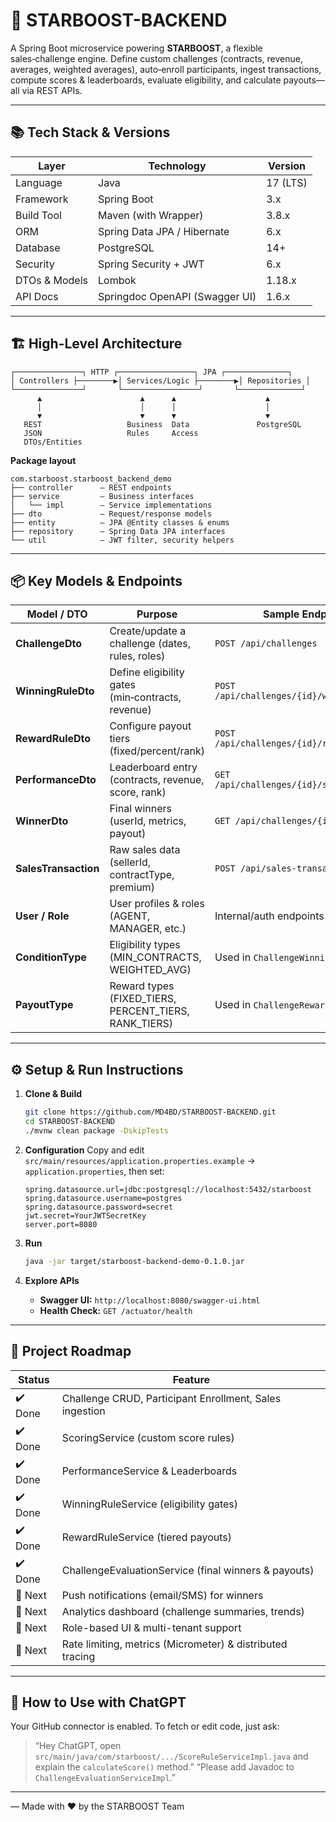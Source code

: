 # 🚀 STARBOOST-BACKEND

A Spring Boot microservice powering **STARBOOST**, a flexible sales‑challenge engine. Define custom challenges (contracts, revenue, averages, weighted averages), auto‑enroll participants, ingest transactions, compute scores & leaderboards, evaluate eligibility, and calculate payouts—all via REST APIs.

---

## 📚 Tech Stack & Versions

| Layer         | Technology                     | Version  |
| ------------- | ------------------------------ | -------- |
| Language      | Java                           | 17 (LTS) |
| Framework     | Spring Boot                    | 3.x      |
| Build Tool    | Maven (with Wrapper)           | 3.8.x    |
| ORM           | Spring Data JPA / Hibernate    | 6.x      |
| Database      | PostgreSQL                     | 14+      |
| Security      | Spring Security + JWT          | 6.x      |
| DTOs & Models | Lombok                         | 1.18.x   |
| API Docs      | Springdoc OpenAPI (Swagger UI) | 1.6.x    |

---

## 🏗️ High-Level Architecture

```
┌───────────────┐ HTTP ┌─────────────────┐ JPA ┌──────────────┐
│ Controllers ├────────▶│ Services/Logic ├────────▶│ Repositories │
└───────────────┘       └─────────────────┘       └──────────────┘
      ▲                      ▲      ▲                    ▲
      │                      │      │                    │
      ▼                      ▼      ▼                    ▼
   REST                   Business  Data               PostgreSQL
   JSON                   Rules     Access
   DTOs/Entities
```

**Package layout**

```
com.starboost.starboost_backend_demo
├── controller      – REST endpoints  
├── service         – Business interfaces  
│   └── impl        – Service implementations  
├── dto             – Request/response models  
├── entity          – JPA @Entity classes & enums  
├── repository      – Spring Data JPA interfaces  
└── util            – JWT filter, security helpers  
```

---

## 📦 Key Models & Endpoints

| Model / DTO          | Purpose                                                  | Sample Endpoint                            |
| -------------------- | -------------------------------------------------------- | ------------------------------------------ |
| **ChallengeDto**     | Create/update a challenge (dates, rules, roles)          | `POST /api/challenges`                     |
| **WinningRuleDto**   | Define eligibility gates (min‑contracts, revenue)        | `POST /api/challenges/{id}/winning‑rules`  |
| **RewardRuleDto**    | Configure payout tiers (fixed/percent/rank)              | `POST /api/challenges/{id}/rewards/{role}` |
| **PerformanceDto**   | Leaderboard entry (contracts, revenue, score, rank)      | `GET /api/challenges/{id}/scores/agents`   |
| **WinnerDto**        | Final winners (userId, metrics, payout)                  | `GET /api/challenges/{id}/winners`         |
| **SalesTransaction** | Raw sales data (sellerId, contractType, premium)         | `POST /api/sales‑transactions`             |
| **User / Role**      | User profiles & roles (AGENT, MANAGER, etc.)             | Internal/auth endpoints                    |
| **ConditionType**    | Eligibility types (MIN\_CONTRACTS, WEIGHTED\_AVG)        | Used in `ChallengeWinningRule`             |
| **PayoutType**       | Reward types (FIXED\_TIERS, PERCENT\_TIERS, RANK\_TIERS) | Used in `ChallengeRewardRule`              |

---

## ⚙️ Setup & Run Instructions

1. **Clone & Build**

   ```bash
   git clone https://github.com/MD4BD/STARBOOST-BACKEND.git
   cd STARBOOST-BACKEND
   ./mvnw clean package -DskipTests
   ```

2. **Configuration**
   Copy and edit `src/main/resources/application.properties.example` → `application.properties`, then set:

   ```properties
   spring.datasource.url=jdbc:postgresql://localhost:5432/starboost
   spring.datasource.username=postgres
   spring.datasource.password=secret
   jwt.secret=YourJWTSecretKey
   server.port=8080
   ```

3. **Run**

   ```bash
   java -jar target/starboost-backend-demo-0.1.0.jar
   ```

4. **Explore APIs**

   * **Swagger UI:** `http://localhost:8080/swagger-ui.html`
   * **Health Check:** `GET /actuator/health`

---

## 🚧 Project Roadmap

| Status  | Feature                                                   |
| ------- | --------------------------------------------------------- |
| ✔️ Done | Challenge CRUD, Participant Enrollment, Sales ingestion   |
| ✔️ Done | ScoringService (custom score rules)                       |
| ✔️ Done | PerformanceService & Leaderboards                         |
| ✔️ Done | WinningRuleService (eligibility gates)                    |
| ✔️ Done | RewardRuleService (tiered payouts)                        |
| ✔️ Done | ChallengeEvaluationService (final winners & payouts)      |
| 🚀 Next | Push notifications (email/SMS) for winners                |
| 🚀 Next | Analytics dashboard (challenge summaries, trends)         |
| 🚀 Next | Role-based UI & multi-tenant support                      |
| 🚀 Next | Rate limiting, metrics (Micrometer) & distributed tracing |

---

## 🤖 How to Use with ChatGPT

Your GitHub connector is enabled. To fetch or edit code, just ask:

> “Hey ChatGPT, open `src/main/java/com/starboost/.../ScoreRuleServiceImpl.java` and explain the `calculateScore()` method.”
> “Please add Javadoc to `ChallengeEvaluationServiceImpl`.”

---

— Made with ❤️ by the STARBOOST Team

